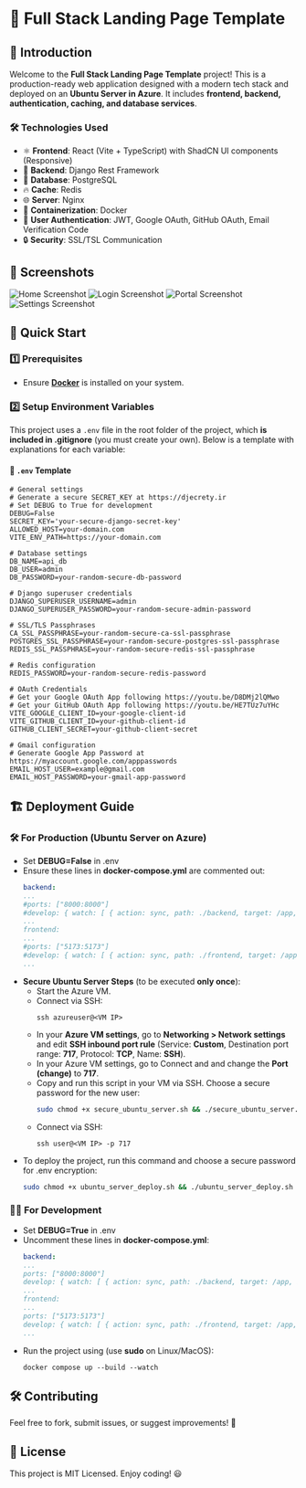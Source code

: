 # 🚀 Full Stack Landing Page Template

## 🌟 Introduction
Welcome to the **Full Stack Landing Page Template** project! This is a production-ready web application designed with a modern tech stack and deployed on an **Ubuntu Server in Azure**. It includes **frontend, backend, authentication, caching, and database services**.

### 🛠️ Technologies Used
- ⚛️ **Frontend**: React (Vite + TypeScript) with ShadCN UI components (Responsive)
- 🐍 **Backend**: Django Rest Framework
- 🐘 **Database**: PostgreSQL
- 🔥 **Cache**: Redis
- 🌐 **Server**: Nginx
- 🐳 **Containerization**: Docker
- 🔐 **User Authentication**: JWT, Google OAuth, GitHub OAuth, Email Verification Code
- 🔒 **Security**: SSL/TSL Communication

## 📸 Screenshots
![Home Screenshot](https://i.postimg.cc/D0GnRnp5/home.png)
![Login Screenshot](https://i.postimg.cc/wxRq1QxJ/login.png)
![Portal Screenshot](https://i.postimg.cc/8PhTHk6z/portal.png)
![Settings Screenshot](https://i.postimg.cc/hPFSTQhY/settings.png)

## 🚀 Quick Start
### 1️⃣ Prerequisites
- Ensure [**Docker**](https://www.docker.com/) is installed on your system.

### 2️⃣ Setup Environment Variables
This project uses a `.env` file in the root folder of the project, which **is included in .gitignore** (you must create your own). Below is a template with explanations for each variable:

#### 📝 `.env` Template
```env
# General settings
# Generate a secure SECRET_KEY at https://djecrety.ir
# Set DEBUG to True for development
DEBUG=False
SECRET_KEY='your-secure-django-secret-key'
ALLOWED_HOST=your-domain.com
VITE_ENV_PATH=https://your-domain.com

# Database settings
DB_NAME=api_db
DB_USER=admin
DB_PASSWORD=your-random-secure-db-password

# Django superuser credentials
DJANGO_SUPERUSER_USERNAME=admin
DJANGO_SUPERUSER_PASSWORD=your-random-secure-admin-password

# SSL/TLS Passphrases
CA_SSL_PASSPHRASE=your-random-secure-ca-ssl-passphrase
POSTGRES_SSL_PASSPHRASE=your-random-secure-postgres-ssl-passphrase
REDIS_SSL_PASSPHRASE=your-random-secure-redis-ssl-passphrase

# Redis configuration
REDIS_PASSWORD=your-random-secure-redis-password

# OAuth Credentials
# Get your Google OAuth App following https://youtu.be/D8DMj2lQMwo
# Get your GitHub OAuth App following https://youtu.be/HE7TUz7uYHc
VITE_GOOGLE_CLIENT_ID=your-google-client-id
VITE_GITHUB_CLIENT_ID=your-github-client-id
GITHUB_CLIENT_SECRET=your-github-client-secret

# Gmail configuration
# Generate Google App Password at https://myaccount.google.com/apppasswords
EMAIL_HOST_USER=example@gmail.com
EMAIL_HOST_PASSWORD=your-gmail-app-password
```

## 🏗️ Deployment Guide
### 🛠️ For Production (Ubuntu Server on Azure)
- Set **DEBUG=False** in .env
- Ensure these lines in **docker-compose.yml** are commented out:
  ```yaml
  backend:
  ...
  #ports: ["8000:8000"]
  #develop: { watch: [ { action: sync, path: ./backend, target: /app, ignore: [venv/] } ] }
  ...
  frontend:
  ...
  #ports: ["5173:5173"]
  #develop: { watch: [ { action: sync, path: ./frontend, target: /app, ignore: [node_modules/] } ] }
  ...
  ```
- **Secure Ubuntu Server Steps** (to be executed **only once**):
  - Start the Azure VM.
  - Connect via SSH:
    ```shell
    ssh azureuser@<VM IP>
    ```
  - In your **Azure VM settings**, go to **Networking > Network settings** and edit **SSH inbound port rule** (Service: **Custom**, Destination port range: **717**, Protocol: **TCP**, Name: **SSH**).
  - In your Azure VM settings, go to Connect and and change the **Port (change)** to **717**.
  - Copy and run this script in your VM via SSH. Choose a secure password for the new user:
    ```bash
    sudo chmod +x secure_ubuntu_server.sh && ./secure_ubuntu_server.sh
    ```
  - Connect via SSH:
    ```shell
    ssh user@<VM IP> -p 717
    ```
- To deploy the project, run this command and choose a secure password for .env encryption:
  ```bash
  sudo chmod +x ubuntu_server_deploy.sh && ./ubuntu_server_deploy.sh
  ```

### 👨‍💻 For Development
- Set **DEBUG=True** in .env
- Uncomment these lines in **docker-compose.yml**:
  ```yaml
  backend:
  ...
  ports: ["8000:8000"]
  develop: { watch: [ { action: sync, path: ./backend, target: /app, ignore: [venv/] } ] }
  ...
  frontend:
  ...
  ports: ["5173:5173"]
  develop: { watch: [ { action: sync, path: ./frontend, target: /app, ignore: [node_modules/] } ] }
  ...
  ```
- Run the project using (use **sudo** on Linux/MacOS):
  ```shell
  docker compose up --build --watch
  ```

## 🛠️ Contributing
Feel free to fork, submit issues, or suggest improvements! 🚀

## 📜 License
This project is MIT Licensed. Enjoy coding! 😃
